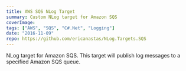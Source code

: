 ```yaml
---
title: AWS SQS NLog Target
summary: Custom NLog target for Amazon SQS
coverImage:
tags: ["AWS", "SQS", "C#.Net", "Logging"]
date: "2016-11-09"
repo: https://github.com/ericanastas/NLog.Targets.SQS
---
```


NLog target for Amazon SQS. This target will publish log messages to a specified Amazon SQS queue.
